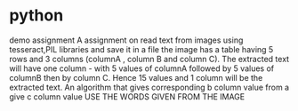 # python
demo assignment
A assignment on read text from images using tesseract,PIL libraries and save it in a file
 the image has a table having 5 rows and 3 columns (columnA , column B and column C). 
 The extracted text will have one column - with 5 values of columnA followed by 5 values of columnB then by column C.
 Hence 15 values and 1 column will be the extracted text. 
 An algorithm that gives corresponding b column value from a give c column value 
 USE THE WORDS GIVEN FROM THE IMAGE

